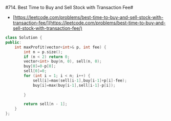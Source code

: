 #714. Best Time to Buy and Sell Stock with Transaction Fee#

- [https://leetcode.com/problems/best-time-to-buy-and-sell-stock-with-transaction-fee/](https://leetcode.com/problems/best-time-to-buy-and-sell-stock-with-transaction-fee/)

```c++
class Solution {
public:
    int maxProfit(vector<int>& p, int fee) {
        int n = p.size();
        if (n < 2) return 0;
        vector<int> buy(n, 0), sell(n, 0);
        buy[0]=0-p[0];
        sell[0]=0;
        for (int i = 1; i < n; i++) {
            sell[i]=max(sell[i-1],buy[i-1]+p[i]-fee);
            buy[i]=max(buy[i-1],sell[i-1]-p[i]);
            
        }

        return sell[n - 1];
    }
};
```

